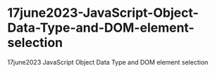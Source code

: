 # 17june2023-JavaScript-Object-Data-Type-and-DOM-element-selection
17june2023 JavaScript Object Data Type and DOM element selection
